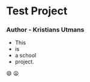 # Test Project

### Author - Kristians Utmans

- This
- is
- a school
- project.

:smile:
:frowning: